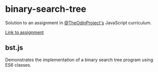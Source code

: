 # binary-search-tree
Solution to an assignment in [@TheOdinProject's](https://github.com/TheOdinProject) JavaScript curriculum.

[Link to assignment](https://www.theodinproject.com/lessons/javascript-binary-search-trees)

## bst.js
Demonstrates the implementation of a binary search tree program using ES6 classes.